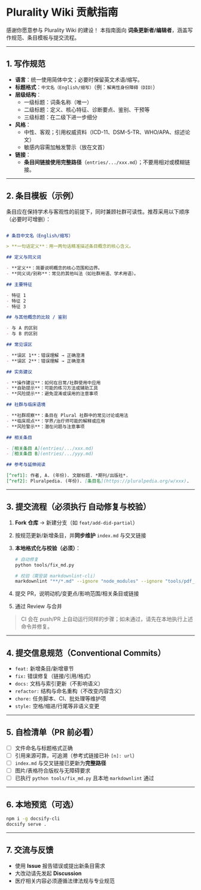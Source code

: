 # Plurality Wiki 贡献指南

感谢你愿意参与 Plurality Wiki 的建设！
本指南面向 **词条更新者/编辑者**，涵盖写作规范、条目模板与提交流程。

---

## 1. 写作规范

- **语言**：统一使用简体中文；必要时保留英文术语/缩写。
- **标题格式**：`中文名（English/缩写）`（例：`解离性身份障碍（DID）`）
- **层级结构**：
  - 一级标题：词条名称（唯一）
  - 二级标题：定义、核心特征、诊断要点、鉴别、干预等
  - 三级标题：在二级下进一步细分
- **风格**：
  - 中性、客观；引用权威资料（ICD-11、DSM-5-TR、WHO/APA、综述论文）
  - 敏感内容需加触发警示（放在文首）
- **链接**：
  - **条目间链接使用完整路径**（`entries/.../xxx.md`）；不要用相对或模糊链接。

---

## 2. 条目模板（示例）

条目应在保持学术与客观性的前提下，同时兼顾社群可读性。推荐采用以下顺序（必要时可增删）：

```markdown

# 条目中文名（English/缩写）

> **一句话定义**：用一两句话精准描述条目概念的核心含义。

## 定义与同义词

- **定义**：简要说明概念的核心范围和边界。
- **同义词/别称**：常见的其他叫法（如社群用语、学术用语）。

## 主要特征

- 特征 1
- 特征 2
- 特征 3

## 与其他概念的比较 / 鉴别

- 与 A 的区别
- 与 B 的区别

## 常见误区

- **误区 1**：错误理解 → 正确澄清
- **误区 2**：错误理解 → 正确澄清

## 实务建议

- **操作建议**：如何在日常/社群使用中应用
- **自助提示**：可能的练习方法或辅助工具
- **风险提示**：避免混淆或误用的注意事项

## 社群与临床语境

- **社群观察**：条目在 Plural 社群中的常见讨论或用法
- **临床观点**：学界/治疗师可能的解释或应用
- **风险警示**：潜在问题与注意事项

## 相关条目

- [相关条目 A](entries/.../xxx.md)
- [相关条目 B](entries/.../yyy.md)

## 参考与延伸阅读

[^ref1]: 作者, A. (年份). 文献标题. *期刊/出版社*.
[^ref2]: Pluralpedia. (年份). [条目名](https://pluralpedia.org/w/xxx).

```

---

## 3. 提交流程（必须执行 **自动修复与校验**）

1. **Fork 仓库** → 新建分支（如 `feat/add-did-partial`）
2. 按规范更新/新增条目，并**同步维护** `index.md` 与交叉链接
3. **本地格式化与校验（必须）**：

   ```bash
   # 自动修复
   python tools/fix_md.py

   # 校验（需安装 markdownlint-cli）
   markdownlint "**/*.md" --ignore "node_modules" --ignore "tools/pdf_export/vendor"
   ```

4. 提交 PR，说明动机/变更点/影响范围/相关条目或链接
5. 通过 Review 与合并

> CI 会在 push/PR 上自动运行同样的步骤；如未通过，请先在本地执行上述命令并修复。

---

## 4. 提交信息规范（Conventional Commits）

- `feat:` 新增条目/新增章节
- `fix:` 错误修复（链接/引用/格式）
- `docs:` 文档与索引更新（不影响语义）
- `refactor:` 结构与命名重构（不改变内容含义）
- `chore:` 任务脚本、CI、批处理等维护项
- `style:` 空格/缩进/行尾等非语义变更

---

## 5. 自检清单（PR 前必看）

- [ ] 文件命名与标题格式正确
- [ ] 引用来源可靠，可追溯（参考式链接已补 `[n]: url`）
- [ ] `index.md` 与交叉链接已更新为**完整路径**
- [ ] 图片/表格符合版权与无障碍要求
- [ ] 已执行 `python tools/fix_md.py` 且本地 `markdownlint` 通过

---

## 6. 本地预览（可选）

```bash
npm i -g docsify-cli
docsify serve .
```

---

## 7. 交流与反馈

- 使用 **Issue** 报告错误或提出新条目需求
- 大改动请先发起 **Discussion**
- 医疗相关内容必须遵循法律法规与专业规范
